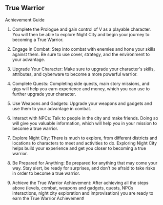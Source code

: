 ## True Warrior

Achievement Guide

1. Complete the Prologue and gain control of V as a playable character. You will then be able to explore Night City and begin your journey to becoming a True Warrior. 

2. Engage in Combat: Step into combat with enemies and hone your skills against them. Be sure to use cover, strategy, and the environment to your advantage.

3. Upgrade Your Character: Make sure to upgrade your character's skills, attributes, and cyberware to become a more powerful warrior.

4. Complete Quests: Completing side quests, main story missions, and gigs will help you earn experience and money, which you can use to further upgrade your character.

5. Use Weapons and Gadgets: Upgrade your weapons and gadgets and use them to your advantage in combat.

6. Interact with NPCs: Talk to people in the city and make friends. Doing so will give you valuable information, which will help you in your mission to become a true warrior.

7. Explore Night City: There is much to explore, from different districts and locations to characters to meet and activities to do. Exploring Night City helps build your experience and get you closer to becoming a true warrior.

8. Be Prepared for Anything: Be prepared for anything that may come your way. Stay alert, be ready for surprises, and don’t be afraid to take risks in order to become a true warrior.

9. Achieve the True Warrior Achievement: After achieving all the steps above (levels, combat, weapons and gadgets, quests, NPCs interactions, night city exploration and improvisation) you are ready to earn the True Warrior Achievement!